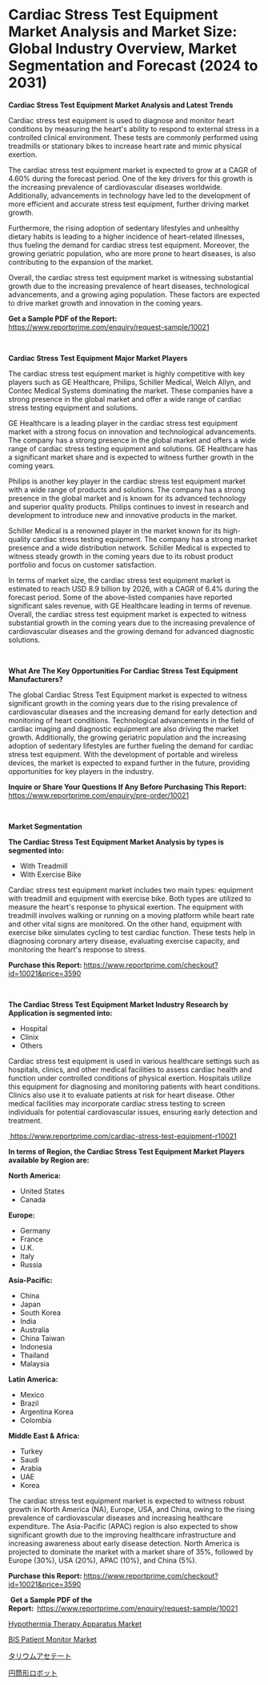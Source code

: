 <p><h1>Cardiac Stress Test Equipment Market Analysis and Market Size: Global Industry Overview, Market Segmentation and Forecast (2024 to 2031)</h1></p><p><strong>Cardiac Stress Test Equipment Market Analysis and Latest Trends</strong></p>
<p><p>Cardiac stress test equipment is used to diagnose and monitor heart conditions by measuring the heart's ability to respond to external stress in a controlled clinical environment. These tests are commonly performed using treadmills or stationary bikes to increase heart rate and mimic physical exertion.</p><p>The cardiac stress test equipment market is expected to grow at a CAGR of 4.60% during the forecast period. One of the key drivers for this growth is the increasing prevalence of cardiovascular diseases worldwide. Additionally, advancements in technology have led to the development of more efficient and accurate stress test equipment, further driving market growth.</p><p>Furthermore, the rising adoption of sedentary lifestyles and unhealthy dietary habits is leading to a higher incidence of heart-related illnesses, thus fueling the demand for cardiac stress test equipment. Moreover, the growing geriatric population, who are more prone to heart diseases, is also contributing to the expansion of the market.</p><p>Overall, the cardiac stress test equipment market is witnessing substantial growth due to the increasing prevalence of heart diseases, technological advancements, and a growing aging population. These factors are expected to drive market growth and innovation in the coming years.</p></p>
<p><strong>Get a Sample PDF of the Report:&nbsp;</strong> <a href="https://www.reportprime.com/enquiry/request-sample/10021">https://www.reportprime.com/enquiry/request-sample/10021</a></p>
<p>&nbsp;</p>
<p><strong>Cardiac Stress Test Equipment Major Market Players</strong></p>
<p><p>The cardiac stress test equipment market is highly competitive with key players such as GE Healthcare, Philips, Schiller Medical, Welch Allyn, and Contec Medical Systems dominating the market. These companies have a strong presence in the global market and offer a wide range of cardiac stress testing equipment and solutions. </p><p>GE Healthcare is a leading player in the cardiac stress test equipment market with a strong focus on innovation and technological advancements. The company has a strong presence in the global market and offers a wide range of cardiac stress testing equipment and solutions. GE Healthcare has a significant market share and is expected to witness further growth in the coming years.</p><p>Philips is another key player in the cardiac stress test equipment market with a wide range of products and solutions. The company has a strong presence in the global market and is known for its advanced technology and superior quality products. Philips continues to invest in research and development to introduce new and innovative products in the market.</p><p>Schiller Medical is a renowned player in the market known for its high-quality cardiac stress testing equipment. The company has a strong market presence and a wide distribution network. Schiller Medical is expected to witness steady growth in the coming years due to its robust product portfolio and focus on customer satisfaction.</p><p>In terms of market size, the cardiac stress test equipment market is estimated to reach USD 8.9 billion by 2026, with a CAGR of 6.4% during the forecast period. Some of the above-listed companies have reported significant sales revenue, with GE Healthcare leading in terms of revenue. Overall, the cardiac stress test equipment market is expected to witness substantial growth in the coming years due to the increasing prevalence of cardiovascular diseases and the growing demand for advanced diagnostic solutions.</p></p>
<p>&nbsp;</p>
<p><strong>What Are The Key Opportunities For Cardiac Stress Test Equipment Manufacturers?</strong></p>
<p><p>The global Cardiac Stress Test Equipment market is expected to witness significant growth in the coming years due to the rising prevalence of cardiovascular diseases and the increasing demand for early detection and monitoring of heart conditions. Technological advancements in the field of cardiac imaging and diagnostic equipment are also driving the market growth. Additionally, the growing geriatric population and the increasing adoption of sedentary lifestyles are further fueling the demand for cardiac stress test equipment. With the development of portable and wireless devices, the market is expected to expand further in the future, providing opportunities for key players in the industry.</p></p>
<p><strong>Inquire or Share Your Questions If Any Before Purchasing This Report:</strong> <a href="https://www.reportprime.com/enquiry/pre-order/10021">https://www.reportprime.com/enquiry/pre-order/10021</a></p>
<p>&nbsp;</p>
<p><strong>Market Segmentation</strong></p>
<p><strong>The Cardiac Stress Test Equipment Market Analysis by types is segmented into:</strong></p>
<p><ul><li>With Treadmill</li><li>With Exercise Bike</li></ul></p>
<p><p>Cardiac stress test equipment market includes two main types: equipment with treadmill and equipment with exercise bike. Both types are utilized to measure the heart's response to physical exertion. The equipment with treadmill involves walking or running on a moving platform while heart rate and other vital signs are monitored. On the other hand, equipment with exercise bike simulates cycling to test cardiac function. These tests help in diagnosing coronary artery disease, evaluating exercise capacity, and monitoring the heart's response to stress.</p></p>
<p><strong>Purchase this Report:&nbsp;</strong><a href="https://www.reportprime.com/checkout?id=10021&price=3590">https://www.reportprime.com/checkout?id=10021&price=3590</a></p>
<p>&nbsp;</p>
<p><strong>The Cardiac Stress Test Equipment Market Industry Research by Application is segmented into:</strong></p>
<p><ul><li>Hospital</li><li>Clinix</li><li>Others</li></ul></p>
<p><p>Cardiac stress test equipment is used in various healthcare settings such as hospitals, clinics, and other medical facilities to assess cardiac health and function under controlled conditions of physical exertion. Hospitals utilize this equipment for diagnosing and monitoring patients with heart conditions. Clinics also use it to evaluate patients at risk for heart disease. Other medical facilities may incorporate cardiac stress testing to screen individuals for potential cardiovascular issues, ensuring early detection and treatment.</p></p>
<p><a href="https://www.reportprime.com/cardiac-stress-test-equipment-r10021">&nbsp;https://www.reportprime.com/cardiac-stress-test-equipment-r10021</a></p>
<p><strong>In terms of Region, the Cardiac Stress Test Equipment Market Players available by Region are:</strong></p>
<p>
    <p> <strong> North America: </strong>
        <ul>
            <li>United States</li>
            <li>Canada</li>
        </ul>
        </p> 
    <p> <strong> Europe: </strong>
        <ul>
            <li>Germany</li>
            <li>France</li>
            <li>U.K.</li>
            <li>Italy</li>
            <li>Russia</li>
        </ul>
        </p> 
    <p> <strong> Asia-Pacific: </strong>
        <ul>
            <li>China</li>
            <li>Japan</li>
            <li>South Korea</li>
            <li>India</li>
            <li>Australia</li>
            <li>China Taiwan</li>
            <li>Indonesia</li>
            <li>Thailand</li>
            <li>Malaysia</li>
        </ul>
        </p> 
    <p> <strong> Latin America: </strong>
        <ul>
            <li>Mexico</li>
            <li>Brazil</li>
            <li>Argentina Korea</li>
            <li>Colombia</li>
        </ul>
        </p> 
    <p> <strong> Middle East & Africa: </strong>
        <ul>
            <li>Turkey</li>
            <li>Saudi</li>
            <li>Arabia</li>
            <li>UAE</li>
            <li>Korea</li>
        </ul>
    </p>
    </p>
<p><p>The cardiac stress test equipment market is expected to witness robust growth in North America (NA), Europe, USA, and China, owing to the rising prevalence of cardiovascular diseases and increasing healthcare expenditure. The Asia-Pacific (APAC) region is also expected to show significant growth due to the improving healthcare infrastructure and increasing awareness about early disease detection. North America is projected to dominate the market with a market share of 35%, followed by Europe (30%), USA (20%), APAC (10%), and China (5%).</p></p>
<p><strong>Purchase this Report: </strong><a href="https://www.reportprime.com/checkout?id=10021&price=3590">https://www.reportprime.com/checkout?id=10021&price=3590</a></p>
<p>&nbsp;<strong>Get a Sample PDF of the Report:&nbsp;&nbsp;</strong><a href="https://www.reportprime.com/enquiry/request-sample/10021">https://www.reportprime.com/enquiry/request-sample/10021</a></p>
<p><strong></strong></p>
<p><p><a href="https://github.com/peachesmcdowel1/Market-Research-Report-List-2/blob/main/hypothermia-therapy-apparatus-market.md">Hypothermia Therapy Apparatus Market</a></p><p><a href="https://github.com/edytherolanlouisejk1miz0wig/Market-Research-Report-List-2/blob/main/bis-patient-monitor-market.md">BIS Patient Monitor Market</a></p><p><a href="https://medium.com/@johneahan44556754/%E3%82%BF%E3%83%AA%E3%82%A6%E3%83%A0%E3%82%A2%E3%82%BB%E3%83%86%E3%83%BC%E3%83%88%E5%B8%82%E5%A0%B4%E8%AA%BF%E6%9F%BB%E3%83%AC%E3%83%9D%E3%83%BC%E3%83%88-%E3%81%9D%E3%81%AE%E6%AD%B4%E5%8F%B2%E3%81%8A%E3%82%88%E3%81%B32031%E5%B9%B4%E3%81%BE%E3%81%A7%E3%81%AE%E4%BA%88%E6%B8%AC-d3c873d43476">タリウムアセテート</a></p><p><a href="https://medium.com/@karinaokon69/%E5%86%86%E6%9F%B1%E5%BD%A2%E3%83%AD%E3%83%9C%E3%83%83%E3%83%88%E3%81%AE%E5%B8%82%E5%A0%B4%E3%82%B7%E3%82%A7%E3%82%A2%E3%81%AE%E9%80%B2%E5%8C%96%E3%81%A8%E5%B8%82%E5%A0%B4%E6%88%90%E9%95%B7%E3%83%88%E3%83%AC%E3%83%B3%E3%83%892024%E5%B9%B4%E3%81%8B%E3%82%892031%E5%B9%B4%E3%81%BE%E3%81%A7-6b8ed100a7ee">円筒形ロボット</a></p></p>